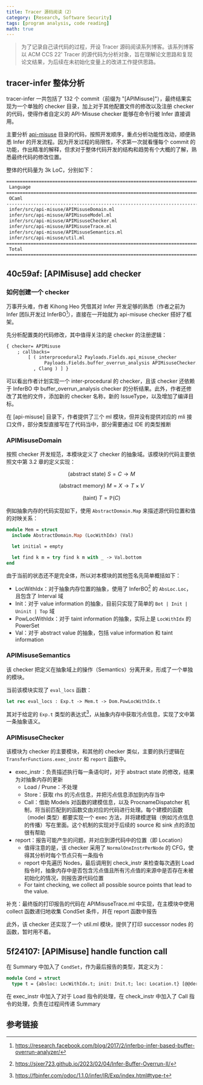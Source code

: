 ```yaml
---
title: Tracer 源码阅读（2）
category: [Research, Software Security]
tags: [program analysis, code reading]
math: true
---
```


> 为了记录自己读代码的过程，开设 Tracer 源码阅读系列博客。该系列博客以 ACM CCS 22' Tracer 的源代码为分析对象，旨在理解论文思路和复现论文结果，为后续在未初始化变量上的改进工作提供思路。

## tracer-infer 整体分析

tracer-infer 一共包括了 132 个 commit（前缀为 "[APIMisuse]"），最终结果实现为一个单独的 checker 目录，加上对于其他配置文件的修改以及注册 checker 的代码，使得作者自定义的 API-Misuse checker 能够在命令行被 Infer 直接调用。

主要分析 [api-misuse](https://github.com/prosyslab/tracer-infer/tree/master/infer/src/api-misuse) 目录的代码，按照开发顺序，重点分析功能性改动，顺便熟悉 Infer 的开发流程。因为开发过程的局限性，不求第一次就看懂每个 commit 的功能，作出精准的解释，但求对于整体代码开发的结构和趋势有个大概的了解，熟悉最终代码的修改位置。

整体的代码量为 3k LoC，分别如下：

```bash
======================================================================================================================================================================================================================================
 Language                                                                                                                                                                   Files        Lines         Code     Comments       Blanks
======================================================================================================================================================================================================================================
 OCaml                                                                                                                                                                          6         3284         2802           17          465
--------------------------------------------------------------------------------------------------------------------------------------------------------------------------------------------------------------------------------------
 infer/src/api-misuse/APIMisuseDomain.ml                                                                                                                                                  1109          876            2          231
 infer/src/api-misuse/APIMisuseModel.ml                                                                                                                                                   1009          889            2          118
 infer/src/api-misuse/APIMisuseChecker.ml                                                                                                                                                  692          631           10           51
 infer/src/api-misuse/APIMisuseTrace.ml                                                                                                                                                    243          202            2           39
 infer/src/api-misuse/APIMisuseSemantics.ml                                                                                                                                                222          196            1           25
 infer/src/api-misuse/util.ml                                                                                                                                                                9            8            0            1
======================================================================================================================================================================================================================================
 Total                                                                                                                                                                          6         3284         2802           17          465
======================================================================================================================================================================================================================================
```

## 40c59af: [APIMisuse] add checker

### 如何创建一个 checker

万事开头难，作者 Kihong Heo 凭借其对 Infer 开发足够的熟悉（作者之前为 Infer 团队开发过 InferBO[^inferbo]），直接在一开始就为 api-misuse checker 搭好了框架。

先分析配置类的代码修改，其中值得关注的是 checker 的注册逻辑：

```ocaml
{ checker= APIMisuse
    ; callbacks=
        [ ( interprocedural2 Payloads.Fields.api_misuse_checker
              Payloads.Fields.buffer_overrun_analysis APIMisuseChecker.checker
          , Clang ) ] }
```

可以看出作者计划实现一个 inter-procedural 的 checker，且该 checker 还依赖于 InferBO 中 buffer_overrun_analysis checker 的分析结果。此外，作者还修改了其他的文件，添加新的 checker 名称，新的 IssueType，以及增加了编译目标。

在 [api-misuse] 目录下，作者提供了三个 ml 模块，但并没有提供对应的 mli 接口文件，部分类型直接写在了代码当中，部分需要通过 IDE 的类型推断

### APIMisuseDomain

按照 checker 开发规范，本模块定义了 checker 的抽象域。该模块的代码主要依照文中第 3.2 章的定义实现：

$$\text{(abstract state) } S = C \rightarrow M$$

$$\text{(abstract memory) } M = X \rightarrow T \times V$$

$$\text{(taint) } T = \mathbb{P} (C)$$

例如抽象内存的代码实现如下，使用 `AbstractDomain.Map` 来描述源代码位置和值的对映关系：

```ocaml
module Mem = struct
  include AbstractDomain.Map (LocWithIdx) (Val)

  let initial = empty

  let find k m = try find k m with _ -> Val.bottom
end
```

由于当前的状态还不是完全体，所以对本模块的其他签名先简单概括如下：

- LocWithIdx：对于抽象内存位置的抽象，使用了 InferBO[^bufferoverrun] 的 `AbsLoc.Loc`，且包含了 Interval 域
- Init：对于 value information 的抽象，目前只实现了简单的 `Bot | Init | Uninit | Top` 域
- PowLocWithIdx：对于 taint information 的抽象，实际上是 `LocWithIdx` 的 PowerSet
- Val：对于 abstract value 的抽象，包括 value information 和 taint information 

### APIMisuseSemantics

该 checker 把定义在抽象域上的操作（Semantics）分离开来，形成了一个单独的模块。

当前该模块实现了 `eval_locs` 函数：

```ocaml
let rec eval_locs : Exp.t -> Mem.t -> Dom.PowLocWithIdx.t
```

其对于给定的 `Exp.t` 类型的表达式[^exp]，从抽象内存中获取污点信息，实现了文中第一条抽象语义。

### APIMisuseChecker

该模块为 checker 的主要模块，和其他的 checker 类似，主要的执行逻辑在 `TransferFunctions.exec_instr` 和 `report` 函数中。

- exec_instr：负责描述执行每一条语句时，对于 abstract state 的修改，结果为对抽象内存的更新
  - Load / Prune：不处理
  - Store：获取 rhs 的污点信息，并把污点信息添加到内存当中
  - Call：借助 Models 对函数的建模信息，以及 ProcnameDispatcher 机制，将当前匹配到的函数交由对应的代码进行处理。每个建模的函数（model 类型）都要实现一个 exec 方法，并将建模逻辑（例如污点信息的传播）写在里面。这个机制的实现对于后续的 source 和 sink 点的添加很有帮助
- report：报告可能产生的问题，并对应到源代码中的位置（即 Location）
  - 值得注意的是，该 checker 采用了 `NormalOneInstrPerNode` 的 CFG，使得其分析时每个节点只有一条指令
  - report 中先遍历 Nodes，最后调用到 check_instr 来检查每次遇到 Load 指令时，抽象内存中是否包含污点值且所有污点值的来源中是否存在未被初始化的情况，则报告源代码位置
  - For taint checking, we collect all possible source points that lead to the value.

补充：最终版的打印报告的代码在 APIMisuseTrace.ml 中实现，在主模块中使用 collect 函数递归地收集 CondSet 条件，并在 report 函数中报告

此外，该 checker 还实现了一个 util.ml 模块，提供了打印 successor nodes 的函数，暂时用不着。

## 5f24107: [APIMisuse] handle function call

在 Summary 中加入了 `CondSet`，作为最后报告的类型，其定义为：

```ocaml
module Cond = struct
  type t = {absloc: LocWithIdx.t; init: Init.t; loc: Location.t} [@@deriving compare]
```

在 exec_instr 中加入了对于 Load 指令的处理，在 check_instr 中加入了 Call 指令的处理，负责在过程间传递 Summary

## 参考链接

[^inferbo]: https://research.facebook.com/blog/2017/2/inferbo-infer-based-buffer-overrun-analyzer/
[^bufferoverrun]: https://sjxer723.github.io/2023/02/04/Infer-Buffer-Overrun-II/
[^exp]: https://fbinfer.com/odoc/1.1.0/infer/IR/Exp/index.html#type-t